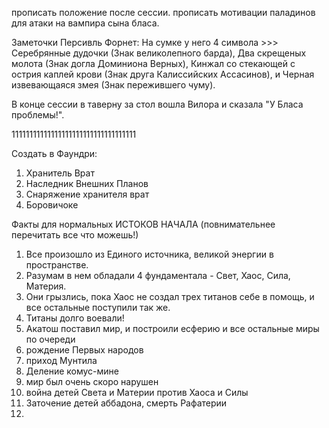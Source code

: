 прописать положение после сессии. прописать мотивации паладинов для атаки на вампира сына бласа.


Заметочки 
Персивль Форнет: На сумке у него 4 символа >>> Серебрянные дудочки (Знак великолепного барда), Два скрещеных молота (Знак догла Доминиона Верных), Кинжал со стекающей с острия каплей крови (Знак друга Калиссийских Ассасинов), и Черная извевающаяся змея (Знак пережившего чуму).

В конце сессии в таверну за стол вошла Вилора и сказала "У Бласа проблемы!".

11111111111111111111111111111111111

Создать в Фаундри: 
1. Хранитель Врат 
2. Наследник Внешних Планов
3. Снаряжение хранителя врат
4. Боровичоке


Факты для нормальных ИСТОКОВ НАЧАЛА (повнимательнее перечитать все что можешь!)

1. Все произошло из Единого источника, великой энергии в пространстве. 
2. Разумам в нем обладали 4 фундаментала - Свет, Хаос, Сила, Материя. 
3. Они грызлись, пока Хаос не создал трех титанов себе в помощь, и все остальные поступили так же. 
4. Титаны долго воевали!
5. Акатош поставил мир, и построили есферию и все остальные миры по очереди
6. рождение Первых народов
7. приход Мунтила
8. Деление комус-мине
9. мир был очень скоро нарушен
10. война детей Света и Материи против Хаоса и Силы
11. Заточение детей аббадона, смерть Рафатерии
12. 
